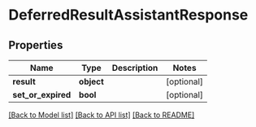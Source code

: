 # DeferredResultAssistantResponse

## Properties
Name | Type | Description | Notes
------------ | ------------- | ------------- | -------------
**result** | **object** |  | [optional] 
**set_or_expired** | **bool** |  | [optional] 

[[Back to Model list]](../README.md#documentation-for-models) [[Back to API list]](../README.md#documentation-for-api-endpoints) [[Back to README]](../README.md)

